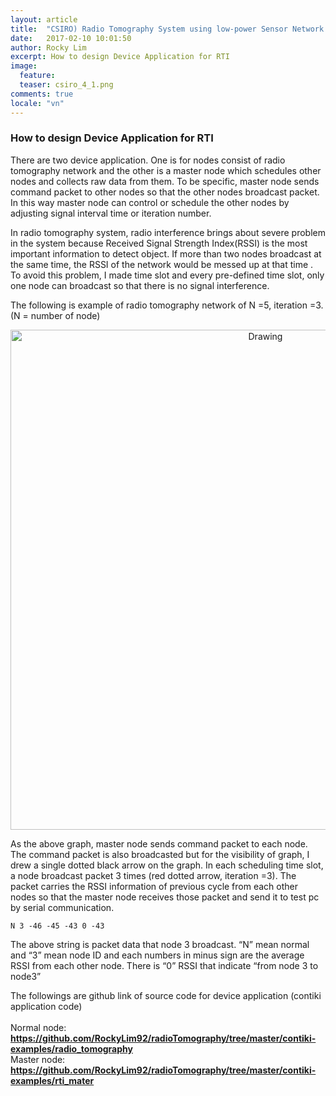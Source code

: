 ```yaml
---
layout: article
title:  "CSIRO) Radio Tomography System using low-power Sensor Network Device (4)"
date:   2017-02-10 10:01:50
author: Rocky Lim
excerpt: How to design Device Application for RTI
image:
  feature:
  teaser: csiro_4_1.png
comments: true
locale: "vn"
---
```


### How to design Device Application for RTI

There are two device application. One is for nodes consist of radio tomography network and the other is a master node which schedules other nodes and collects raw data from them. To be specific, master node sends command packet to other nodes so that the other nodes broadcast packet. In this way master node can control or schedule the other nodes by adjusting signal interval time or iteration number.<br />

In radio tomography system, radio interference brings about severe problem in the system because Received Signal Strength Index(RSSI) is the most important information to detect object. If more than two nodes broadcast at the same time, the RSSI of the network would be messed up at that time . To avoid this problem,  I made time slot and every pre-defined time slot, only one node can broadcast so that there is no signal interference.<br />
 
The following is example of radio tomography network of N =5, iteration =3. (N = number of node)

<p style="text-align: center;">
	<img src="{{ site.url }}/images/csiro_4_1.png" alt="Drawing" style="width: 800px;"/>
</p>

As the above graph, master node sends command packet to each node. The command packet is also broadcasted but for the visibility of graph, I drew a single dotted black arrow on the graph. In each scheduling time slot, a node broadcast packet 3 times (red dotted arrow, iteration =3). The packet carries the RSSI information of previous cycle from each other nodes so that the master node receives those packet and send it to test pc by serial communication.

	N 3 -46 -45 -43 0 -43

The above string is packet data that node 3 broadcast. “N” mean normal and “3” mean node ID and each numbers in minus sign are the average RSSI from each other node. There is “0” RSSI that indicate “from node 3 to node3”

The followings are github link of source code for device application (contiki application code)<br /><br />
Normal node: **<https://github.com/RockyLim92/radioTomography/tree/master/contiki-examples/radio_tomography>**<br />
Master node: **<https://github.com/RockyLim92/radioTomography/tree/master/contiki-examples/rti_mater>**
